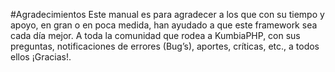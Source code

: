 #Agradecimientos
Este manual es para agradecer a los que con su tiempo y apoyo, en gran o en poca medida, han ayudado a que este framework sea cada día mejor. A toda la comunidad que rodea a KumbiaPHP, con sus preguntas, notificaciones de errores (Bug’s), aportes, críticas, etc., a todos ellos ¡Gracias!.